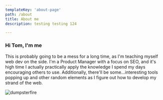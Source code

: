 ```yaml
---
templateKey: 'about-page'
path: /about
title: About me
description: testing testing 124

---
```

### Hi Tom, I'm me
This is probably going to be a mess for a long time, as I'm teaching myself web dev on the side. I'm a Product Manager with a focus on SEO, and it's high time I actually practically apply the knowledge I spend my days encouraging others to use. Additionally, there'll be some...interesting tools popping up and other random elements as I figure out how to develop my strand of the web. 

![dumpsterfire](url:/img/dumpsterfire.jpg "Burny")


